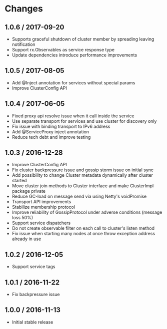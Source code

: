 # Changes

## 1.0.6 / 2017-09-20

* Supports graceful shutdown of cluster member by spreading leaving notification
* Support rx.Observables as service response type
* Update dependencies introduce performance improvements 

## 1.0.5 / 2017-08-05

* Add @Inject annotation for services without special params
* Improve ClusterConfig API

## 1.0.4 / 2017-06-05

* Fixed proxy api resolve issue when it call inside the service
* Use separate transport for services and use cluster for discovery only
* Fix issue with binding transport to IPv6 address
* Add @ServiceProxy inject annotation 
* Reduce tech debt and improve testing

## 1.0.3 / 2016-12-28

* Improve ClusterConfig API
* Fix cluster backpressure issue and gossip storm issue on initial sync
* Add possibility to change Cluster metadata dynamically after cluster started
* Move cluster join methods to Cluster interface and make ClusterImpl package private
* Reduce GC-load on message send via using Netty's voidPromise
* Transport API improvements
* Stabilize membership protocol
* Improve reliability of GossipProtocol under adverse conditions (message loss 50%)
* Support service dispatchers
* Do not create observable filter on each call to cluster's listen method
* Fix issue when starting many nodes at once throw exception address already in use 

## 1.0.2 / 2016-12-05

* Support service tags

## 1.0.1 / 2016-11-22

* Fix backpressure issue

## 1.0.0 / 2016-11-13

* Initial stable release

